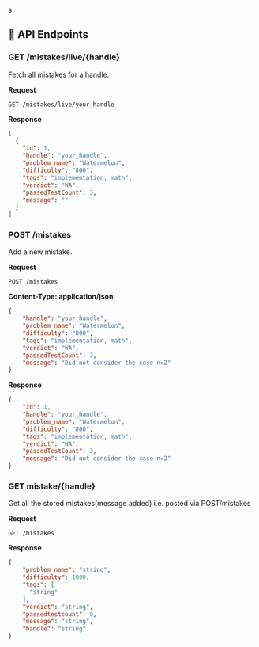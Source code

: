 s
## 📡 API Endpoints

### **GET /mistakes/live/{handle}**
Fetch all mistakes for a handle.

**Request**
```http
GET /mistakes/live/your_handle
```

**Response**
```json
[
  {
    "id": 1,
    "handle": "your_handle",
    "problem_name": "Watermelon",
    "difficulty": "800",
    "tags": "implementation, math",
    "verdict": "WA",
    "passedTestCount": 3,
    "message": ""
  }
]
```

### **POST /mistakes**
Add a new mistake.

**Request**
```http
POST /mistakes
```

**Content-Type: application/json**
```json
{
    "handle": "your_handle",
    "problem_name": "Watermelon",
    "difficulty": "800",
    "tags": "implementation, math",
    "verdict": "WA",
    "passedTestCount": 3,
    "message": "Did not consider the case n=2"
}
```

**Response**
```json
{
    "id": 1,
    "handle": "your_handle",
    "problem_name": "Watermelon",
    "difficulty": "800",
    "tags": "implementation, math",
    "verdict": "WA",
    "passedTestCount": 3,
    "message": "Did not consider the case n=2"
}
```

### GET mistake/{handle}
Get all the stored mistakes(message added) i.e. posted via POST/mistakes

**Request**
```http
GET /mistakes
```

**Response**
```json
{
    "problem_name": "string",
    "difficulty": 1000,
    "tags": [
      "string"
    ],
    "verdict": "string",
    "passedtestcount": 0,
    "message": "string",
    "handle": "string"
}
```